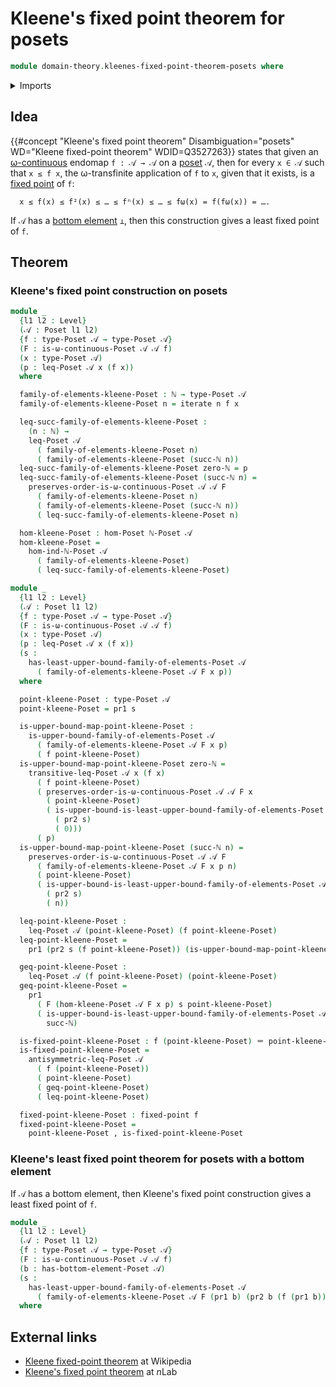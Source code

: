 # Kleene's fixed point theorem for posets

```agda
module domain-theory.kleenes-fixed-point-theorem-posets where
```

<details><summary>Imports</summary>

```agda
open import domain-theory.directed-families-posets
open import domain-theory.omega-continuous-maps-posets

open import elementary-number-theory.decidable-total-order-natural-numbers
open import elementary-number-theory.inequality-natural-numbers
open import elementary-number-theory.natural-numbers

open import foundation.dependent-pair-types
open import foundation.fixed-points-endofunctions
open import foundation.function-types
open import foundation.identity-types
open import foundation.inhabited-types
open import foundation.iterating-functions
open import foundation.logical-equivalences
open import foundation.propositional-truncations
open import foundation.universe-levels

open import order-theory.bottom-elements-posets
open import order-theory.chains-posets
open import order-theory.inflattices
open import order-theory.inhabited-chains-posets
open import order-theory.least-upper-bounds-posets
open import order-theory.order-preserving-maps-posets
open import order-theory.posets
open import order-theory.suplattices
open import order-theory.upper-bounds-posets
```

</details>

## Idea

{{#concept "Kleene's fixed point theorem" Disambiguation="posets" WD="Kleene fixed-point theorem" WDID=Q3527263}}
states that given an [ω-continuous](domain-theory.ω-continuous-maps-posets.md)
endomap `f : 𝒜 → 𝒜` on a [poset](domain-theory.posets.md) `𝒜`, then for every
`x ∈ 𝒜` such that `x ≤ f x`, the ω-transfinite application of `f` to `x`, given
that it exists, is a [fixed point](foundation.fixed-points-endofunctions.md) of
`f`:

```text
  x ≤ f(x) ≤ f²(x) ≤ … ≤ fⁿ(x) ≤ … ≤ fω(x) = f(fω(x)) = ….
```

If `𝒜` has a [bottom element](order-theory.bottom-elements-posets.md) `⊥`, then
this construction gives a least fixed point of `f`.

## Theorem

### Kleene's fixed point construction on posets

```agda
module _
  {l1 l2 : Level}
  (𝒜 : Poset l1 l2)
  {f : type-Poset 𝒜 → type-Poset 𝒜}
  (F : is-ω-continuous-Poset 𝒜 𝒜 f)
  (x : type-Poset 𝒜)
  (p : leq-Poset 𝒜 x (f x))
  where

  family-of-elements-kleene-Poset : ℕ → type-Poset 𝒜
  family-of-elements-kleene-Poset n = iterate n f x

  leq-succ-family-of-elements-kleene-Poset :
    (n : ℕ) →
    leq-Poset 𝒜
      ( family-of-elements-kleene-Poset n)
      ( family-of-elements-kleene-Poset (succ-ℕ n))
  leq-succ-family-of-elements-kleene-Poset zero-ℕ = p
  leq-succ-family-of-elements-kleene-Poset (succ-ℕ n) =
    preserves-order-is-ω-continuous-Poset 𝒜 𝒜 F
      ( family-of-elements-kleene-Poset n)
      ( family-of-elements-kleene-Poset (succ-ℕ n))
      ( leq-succ-family-of-elements-kleene-Poset n)

  hom-kleene-Poset : hom-Poset ℕ-Poset 𝒜
  hom-kleene-Poset =
    hom-ind-ℕ-Poset 𝒜
      ( family-of-elements-kleene-Poset)
      ( leq-succ-family-of-elements-kleene-Poset)

module _
  {l1 l2 : Level}
  (𝒜 : Poset l1 l2)
  {f : type-Poset 𝒜 → type-Poset 𝒜}
  (F : is-ω-continuous-Poset 𝒜 𝒜 f)
  (x : type-Poset 𝒜)
  (p : leq-Poset 𝒜 x (f x))
  (s :
    has-least-upper-bound-family-of-elements-Poset 𝒜
      ( family-of-elements-kleene-Poset 𝒜 F x p))
  where

  point-kleene-Poset : type-Poset 𝒜
  point-kleene-Poset = pr1 s

  is-upper-bound-map-point-kleene-Poset :
    is-upper-bound-family-of-elements-Poset 𝒜
      ( family-of-elements-kleene-Poset 𝒜 F x p)
      ( f point-kleene-Poset)
  is-upper-bound-map-point-kleene-Poset zero-ℕ =
    transitive-leq-Poset 𝒜 x (f x)
      ( f point-kleene-Poset)
      ( preserves-order-is-ω-continuous-Poset 𝒜 𝒜 F x
        ( point-kleene-Poset)
        ( is-upper-bound-is-least-upper-bound-family-of-elements-Poset 𝒜
          ( pr2 s)
          ( 0)))
      ( p)
  is-upper-bound-map-point-kleene-Poset (succ-ℕ n) =
    preserves-order-is-ω-continuous-Poset 𝒜 𝒜 F
      ( family-of-elements-kleene-Poset 𝒜 F x p n)
      ( point-kleene-Poset)
      ( is-upper-bound-is-least-upper-bound-family-of-elements-Poset 𝒜
        ( pr2 s)
        ( n))

  leq-point-kleene-Poset :
    leq-Poset 𝒜 (point-kleene-Poset) (f point-kleene-Poset)
  leq-point-kleene-Poset =
    pr1 (pr2 s (f point-kleene-Poset)) (is-upper-bound-map-point-kleene-Poset)

  geq-point-kleene-Poset :
    leq-Poset 𝒜 (f point-kleene-Poset) (point-kleene-Poset)
  geq-point-kleene-Poset =
    pr1
      ( F (hom-kleene-Poset 𝒜 F x p) s point-kleene-Poset)
      ( is-upper-bound-is-least-upper-bound-family-of-elements-Poset 𝒜 (pr2 s) ∘
        succ-ℕ)

  is-fixed-point-kleene-Poset : f (point-kleene-Poset) ＝ point-kleene-Poset
  is-fixed-point-kleene-Poset =
    antisymmetric-leq-Poset 𝒜
      ( f (point-kleene-Poset))
      ( point-kleene-Poset)
      ( geq-point-kleene-Poset)
      ( leq-point-kleene-Poset)

  fixed-point-kleene-Poset : fixed-point f
  fixed-point-kleene-Poset =
    point-kleene-Poset , is-fixed-point-kleene-Poset
```

### Kleene's least fixed point theorem for posets with a bottom element

If `𝒜` has a bottom element, then Kleene's fixed point construction gives a
least fixed point of `f`.

```agda
module _
  {l1 l2 : Level}
  (𝒜 : Poset l1 l2)
  {f : type-Poset 𝒜 → type-Poset 𝒜}
  (F : is-ω-continuous-Poset 𝒜 𝒜 f)
  (b : has-bottom-element-Poset 𝒜)
  (s :
    has-least-upper-bound-family-of-elements-Poset 𝒜
      ( family-of-elements-kleene-Poset 𝒜 F (pr1 b) (pr2 b (f (pr1 b)))))
  where
```

## External links

- [Kleene fixed-point theorem](https://en.wikipedia.org/wiki/Kleene_fixed-point_theorem)
  at Wikipedia
- [Kleene's fixed point theorem](https://ncatlab.org/nlab/show/Kleene%27s+fixed+point+theorem)
  at $n$Lab
